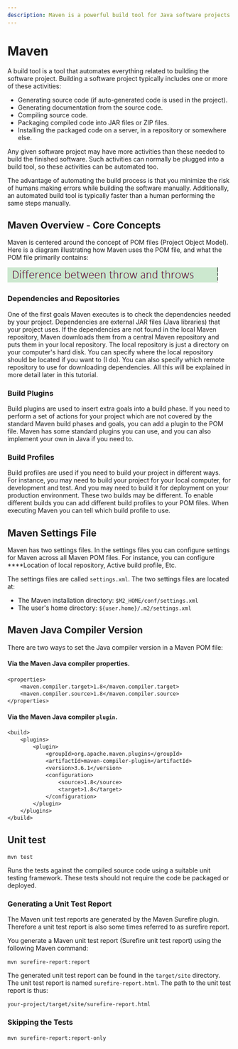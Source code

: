 ```yaml
---
description: Maven is a powerful build tool for Java software projects.
---
```


# Maven

A build tool is a tool that automates everything related to building the software project. Building a software project typically includes one or more of these activities:

* Generating source code \(if auto-generated code is used in the project\).
* Generating documentation from the source code.
* Compiling source code.
* Packaging compiled code into JAR files or ZIP files.
* Installing the packaged code on a server, in a repository or somewhere else.

Any given software project may have more activities than these needed to build the finished software. Such activities can normally be plugged into a build tool, so these activities can be automated too.

The advantage of automating the build process is that you minimize the risk of humans making errors while building the software manually. Additionally, an automated build tool is typically faster than a human performing the same steps manually.

## Maven Overview - Core Concepts

Maven is centered around the concept of POM files \(Project Object Model\). Here is a diagram illustrating how Maven uses the POM file, and what the POM file primarily contains:

![Overview of Maven core concepts](../../.gitbook/assets/image%20%2814%29.png)

### **Dependencies and Repositories**

One of the first goals Maven executes is to check the dependencies needed by your project. Dependencies are external JAR files \(Java libraries\) that your project uses. If the dependencies are not found in the local Maven repository, Maven downloads them from a central Maven repository and puts them in your local repository. The local repository is just a directory on your computer's hard disk. You can specify where the local repository should be located if you want to \(I do\). You can also specify which remote repository to use for downloading dependencies. All this will be explained in more detail later in this tutorial.

### **Build Plugins**

Build plugins are used to insert extra goals into a build phase. If you need to perform a set of actions for your project which are not covered by the standard Maven build phases and goals, you can add a plugin to the POM file. Maven has some standard plugins you can use, and you can also implement your own in Java if you need to.

### **Build Profiles**

Build profiles are used if you need to build your project in different ways. For instance, you may need to build your project for your local computer, for development and test. And you may need to build it for deployment on your production environment. These two builds may be different. To enable different builds you can add different build profiles to your POM files. When executing Maven you can tell which build profile to use.

## Maven Settings File

Maven has two settings files. In the settings files you can configure settings for Maven across all Maven POM files. For instance, you can configure ****Location of local repository, Active build profile, Etc.

The settings files are called `settings.xml`. The two settings files are located at:

* The Maven installation directory: `$M2_HOME/conf/settings.xml`
* The user's home directory: `${user.home}/.m2/settings.xml`

## Maven Java Compiler Version

There are two ways to set the Java compiler version in a Maven POM file:

#### Via the Maven Java compiler properties.

```markup
<properties>
    <maven.compiler.target>1.8</maven.compiler.target>
    <maven.compiler.source>1.8</maven.compiler.source>
</properties>
```

#### Via the Maven Java compiler `plugin`.

```markup
<build>
    <plugins>
        <plugin>
            <groupId>org.apache.maven.plugins</groupId>
            <artifactId>maven-compiler-plugin</artifactId>
            <version>3.6.1</version>
            <configuration>
                <source>1.8</source>
                <target>1.8</target>
            </configuration>
        </plugin>
    </plugins>
</build>
```

## Unit test

```text
mvn test
```

Runs the tests against the compiled source code using a suitable unit testing framework. These tests should not require the code be packaged or deployed.

### Generating a Unit Test Report

The Maven unit test reports are generated by the Maven Surefire plugin. Therefore a unit test report is also some times referred to as surefire report.

You generate a Maven unit test report \(Surefire unit test report\) using the following Maven command:

```text
mvn surefire-report:report
```

The generated unit test report can be found in the `target/site` directory. The unit test report is named `surefire-report.html`. The path to the unit test report is thus:

```text
your-project/target/site/surefire-report.html
```

### Skipping the Tests

```text
mvn surefire-report:report-only
```

